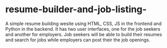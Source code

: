 # resume-builder-and-job-listing-
A simple resume building wesite using HTML, CSS, JS in the frontend and Python in the backend. It has two user interfaces, one for the job seekers and another for employers. Job seekers will be able to build their resumes and search for jobs while employers can post their the job openings.
